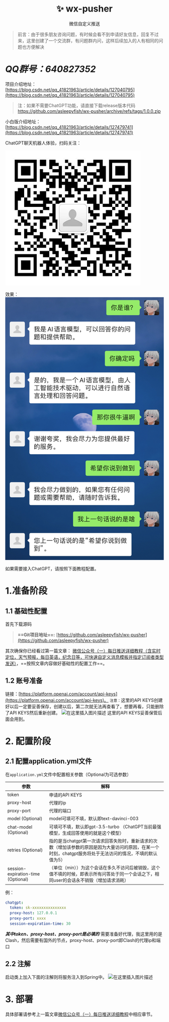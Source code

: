 <p align="center">
<h1 align="center">✨ wx-pusher</h1>
<div align="center">微信自定义推送</div>
</p>

> 前言：由于很多朋友咨询问题，有时候会看不到申请好友信息，回复不过来，这里创建了一个交流群，有问题群内问，这样后续加入的人有相同的问题也方便解决
# **_QQ群号：640827352_**

项目介绍地址：[https://blog.csdn.net/qq_41821963/article/details/127040795](https://blog.csdn.net/qq_41821963/article/details/127040795)
> 注：如果不需要ChatGPT功能，请直接下载release版本代码
> https://github.com/asleepyfish/wx-pusher/archive/refs/tags/1.0.0.zip

小白版介绍地址：[https://blog.csdn.net/qq_41821963/article/details/127479741](https://blog.csdn.net/qq_41821963/article/details/127479741)

ChatGPT聊天机器人体验，扫码关注：

![img/scan.jpg](./img/scan.jpg)

效果：
![img/chat1.png](./img/chat1.png)

如果需要接入ChatGPT，请按照下面教程配置。
# 1.准备阶段
## 1.1 基础性配置
首先下载源码
> **==Git项目地址==:** [https://github.com/asleepyfish/wx-pusher](https://github.com/asleepyfish/wx-pusher)

其次确保你已经看过第一篇文章：
[微信公众号（一）每日推送详细教程（含实时定位，天气预报，每日英语，纪念日等，可快速自定义消息模板并指定订阅者类型发送）](https://blog.csdn.net/qq_41821963/article/details/127040795)，==按照文章内容做好基础性的配置工作==。

## 1.2 账号准备
链接：[https://platform.openai.com/account/api-keys](https://platform.openai.com/account/api-keys)。
`注意：`这里的API KEYS创建好以后一定要妥善保存，创建以后，第二次就无法再查看了，想要再看，只能删除了API KEYS然后重新创建。
![在这里插入图片描述](https://img-blog.csdnimg.cn/9fd9603fabba401f82a57f834a2ab6e4.png)
这里的API KEYS妥善保管后面会用到。
# 2. 配置阶段
## 2.1 配置application.yml文件
在`application.yml`文件中配置相关参数（Optional为可选参数）

| 参数                               | 解释                                                         |
| ---------------------------------- | ------------------------------------------------------------ |
| token                              | 申请的API KEYS                                               |
| proxy-host                         | 代理的ip                                                     |
| proxy-port                         | 代理的端口                                                   |
| model (Optional)                   | model可填可不填，默认即text-davinci-003                      |
| chat-model (Optional)              | 可填可不填，默认即gpt-3.5-turbo （ChatGPT当前最强模型，生成回答使用的就是这个模型） |
| retries (Optional)                 | 指的是当chatgpt第一次请求回答失败时，重新请求的次数（增加该参数的原因是因为大量访问的原因，在某一个时刻，chatgpt服务将处于无法访问的情况，不填的默认值为5） |
| session-expiration-time (Optional) | （单位（min））为这个会话在多久不访问后被销毁，这个值不填的时候，即表示所有问答处于同一个会话之下，相同user的会话永不销毁（增加请求消耗） |

例：

```yml
chatgpt:
  token: sk-xxxxxxxxxxxxxxx
  proxy-host: 127.0.0.1
  proxy-port: xxxx
  session-expiration-time: 30
```

**_其中token、proxy-host、proxy-port是必填的_**
需要准备好代理，我这里用的是Clash，然后需要有国外的节点，proxy-host、proxy-port即Clash的代理ip和端口

## 2.2 注解
启动类上加入下面的注解则将服务注入到Spring中。
![在这里插入图片描述](https://img-blog.csdnimg.cn/2723c69669244b5da07c0752b0585945.png)
# 3. 部署
具体部署请参考上一篇文章[微信公众号（一）每日推送详细教程](https://blog.csdn.net/qq_41821963/article/details/127040795)中相应章节。
